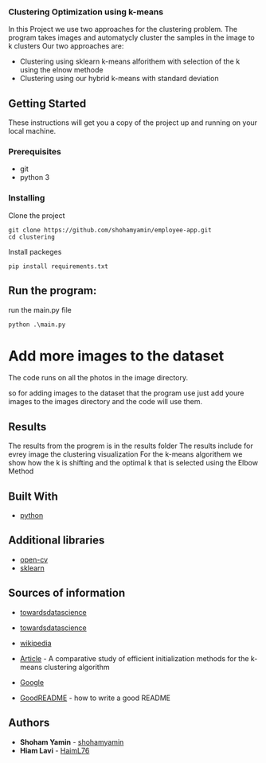 ### Clustering Optimization using k-means

In this Project we use two approaches for the clustering problem.
The program takes images and automatycly cluster the samples in the image to k clusters
Our two approaches are:
- Clustering using sklearn k-means alforithem with selection of the k using the elnow methode
- Clustering using our hybrid k-means with standard deviation
## Getting Started

These instructions will get you a copy of the project up and running on your local machine.

### Prerequisites

- git
- python 3

### Installing

Clone the project

```
git clone https://github.com/shohamyamin/employee-app.git
cd clustering

```

Install packeges

```
pip install requirements.txt

```

## Run the program:


run the main.py file

```
python .\main.py
```
# Add more images to the dataset

The code runs on all the photos in the image directory.

so for adding images to the dataset that the program use just add youre images to the images directory and the code will use them.

## Results

The results from the progrem is in the results folder
The results include for evrey image the clustering visualization
For the k-means algorithem we show how the k is shifting and the optimal k that is selected using the Elbow Method

## Built With

- [python](https://www.python.org/)

## Additional libraries

- [open-cv](https://pypi.org/project/opencv-python/)
- [sklearn](https://pypi.org/project/scikit-learn/)

## Sources of information

- [towardsdatascience](https://towardsdatascience.com/elbow-method-is-not-sufficient-to-find-best-k-in-k-means-clustering-fc820da0631d)
- [towardsdatascience](https://towardsdatascience.com/machine-learning-algorithms-part-9-k-means-example-in-python-f2ad05ed5203)
- [wikipedia](https://en.wikipedia.org/wiki/Stirling_numbers_of_the_second_kind)
- [Article](https://faculty.uca.edu/ecelebi/documents/ESWA_2013.pdf) - A comparative study of efficient initialization methods for the k-means
clustering algorithm

- [Google](https://www.google.com/)
- [GoodREADME](https://gist.github.com/PurpleBooth/109311bb0361f32d87a2) - how to write a good README

## Authors

- **Shoham Yamin** - [shohamyamin](https://github.com/shohamyamin)
- **Hiam Lavi** - [HaimL76](https://github.com/HaimL76)
